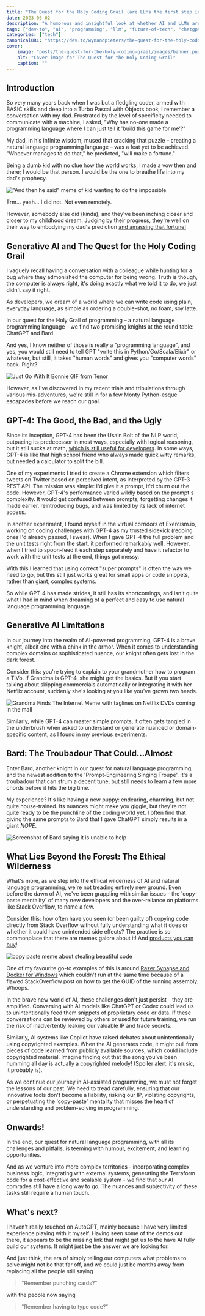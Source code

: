 ```yaml
---
title: "The Quest for the Holy Coding Grail (are LLMs the first step in replacing programming languages?)"
date: 2023-06-02
description: "A humorous and insightful look at whether AI and LLMs are bringing us closer to the dream of natural language programming"
tags: ["dev-to", "ai", "programming", "llm", "future-of-tech", "chatgpt"]
categories: ["tech"]
canonicalURL: "https://dev.to/wynandpieters/the-quest-for-the-holy-coding-grail-3ail"
cover:
    image: "posts/the-quest-for-the-holy-coding-grail/images/banner.png"
    alt: "Cover image for The Quest for the Holy Coding Grail"
    caption: ""
---
```


## Introduction

So very many years back when I was but a fledgling coder, armed with BASIC skills and deep into a Turbo Pascal with Objects book, I remember a conversation with my dad. Frustrated by the level of specificity needed to communicate with a machine, I asked, "Why has no-one made a programming language where I can just tell it 'build this game for me'?"

My dad, in his infinite wisdom, mused that cracking that puzzle – creating a natural language programming language – was a feat yet to be achieved. "Whoever manages to do that," he predicted, "will make a fortune."

Being a dumb kid with no clue how the world works, I made a vow then and there; I would be that person. I would be the one to breathe life into my dad's prophecy.

!["And then he said" meme of kid wanting to do the impossible](images/and-then-he-said.jpg)

Erm... yeah... I did not. Not even remotely.

However, somebody else did (kinda), and they've been inching closer and closer to my childhood dream. Judging by their progress, they're well on their way to embodying my dad's prediction [and amassing that fortune!](https://news.crunchbase.com/ai-robotics/venture-funding-startups-openai/)

## Generative AI and The Quest for the Holy Coding Grail

I vaguely recall having a conversation with a colleague while hunting for a bug where they admonished the computer for being wrong. Truth is though, the computer is always right, it's doing exactly what we told it to do, we just didn't say it right.

As developers, we dream of a world where we can write code using plain, everyday language, as simple as ordering a double-shot, no foam, soy latte.

In our quest for the Holy Grail of programming – a natural language programming language – we find two promising knights at the round table: ChatGPT and Bard. 

And yes, I know neither of those is really a "programming language", and yes, you would still need to tell GPT "write this in Python/Go/Scala/Elixir" or whatever, but still, it takes "human words" and gives you "computer words" back. Right?

![Just Go With It Bonnie GIF from Tenor](images/just-go-with-it.gif)

However, as I've discovered in my recent trials and tribulations through various mis-adventures, we're still in for a few Monty Python-esque escapades before we reach our goal.

## GPT-4: The Good, the Bad, and the Ugly

Since its inception, GPT-4 has been the Usain Bolt of the NLP world, outpacing its predecessor in most ways, especially with logical reasoning, but it still sucks at math, [which is still useful for developers](https://betterprogramming.pub/a-programmers-regret-neglecting-math-at-university-9d937655752b). In some ways, GPT-4 is like that high school friend who always made quick witty remarks, but needed a calculator to split the bill.

One of my experiments I tried to create a Chrome extension which filters tweets on Twitter based on perceived intent, as interpreted by the GPT-3 REST API. The mission was simple: I'd give it a prompt, it'd churn out the code. However, GPT-4's performance varied wildly based on the prompt's complexity. It would get confused between prompts, forgetting changes it made earlier, reintroducing bugs, and was limited by its lack of internet access.

In another experiment, I found myself in the virtual corridors of Exercism.io, working on coding challenges with GPT-4 as my trusted sidekick (redoing ones I'd already passed, I swear). When I gave GPT-4 the full problem and the unit tests right from the start, it performed remarkably well. However, when I tried to spoon-feed it each step separately and have it refactor to work with the unit tests at the end, things got messy. 

With this I learned that using correct "super prompts" is often the way we need to go, but this still just works great for small apps or code snippets, rather than giant, complex systems.

So while GPT-4 has made strides, it still has its shortcomings, and isn't quite what I had in mind when dreaming of a perfect and easy to use natural language programming language.

## Generative AI Limitations

In our journey into the realm of AI-powered programming, GPT-4 is a brave knight, albeit one with a chink in the armor. When it comes to understanding complex domains or sophisticated nuance, our knight often gets lost in the dark forest.

Consider this: you're trying to explain to your grandmother how to program a TiVo. If Grandma is GPT-4, she might get the basics. But if you start talking about skipping commercials automatically or integrating it with her Netflix account, suddenly she's looking at you like you've grown two heads.

![Grandma Finds The Internet Meme with taglines on Netflix DVDs coming in the mail](images/grandma-internet.jpg)

Similarly, while GPT-4 can master simple prompts, it often gets tangled in the underbrush when asked to understand or generate nuanced or domain-specific content, as I found in my previous experiments.

## Bard: The Troubadour That Could...Almost

Enter Bard, another knight in our quest for natural language programming, and the newest addition to the 'Prompt-Engineering Singing Troupe'. It's a troubadour that can strum a decent tune, but still needs to learn a few more chords before it hits the big time.

My experience? It's like having a new puppy: endearing, charming, but not quite house-trained. Its nuances might make you giggle, but they're not quite ready to be the punchline of the coding world yet. I often find that giving the same prompts to Bard that I gave ChatGPT simply results in a giant _NOPE_.

![Screenshot of Bard saying it is unable to help](images/bard-nope.png)

## What Lies Beyond the Forest: The Ethical Wilderness

What's more, as we step into the ethical wilderness of AI and natural language programming, we're not treading entirely new ground. Even before the dawn of AI, we've been grappling with similar issues – the 'copy-paste mentality' of many new developers and the over-reliance on platforms like Stack Overflow, to name a few.

Consider this: how often have you seen (or been guilty of) copying code directly from Stack Overflow without fully understanding what it does or whether it could have unintended side effects? The practice is so commonplace that there are memes galore about it! And [products you can buy](https://stackoverflow.blog/2021/09/28/become-a-better-coder-with-this-one-weird-click/)!

![copy paste meme about stealing beautiful code](images/copy-paste.jpg)

One of my favourite go-to examples of this is around [Razer Synapse and Docker for Windows](https://twitter.com/Foone/status/1229641258370355200) which couldn't run at the same time because of a flawed StackOverflow post on how to get the GUID of the running assembly. Whoops.

In the brave new world of AI, these challenges don't just persist – they are amplified. Conversing with AI models like ChatGPT or Codex could lead us to unintentionally feed them snippets of proprietary code or data. If these conversations can be reviewed by others or used for future training, we run the risk of inadvertently leaking our valuable IP and trade secrets.

Similarly, AI systems like Copilot have raised debates about unintentionally using copyrighted examples. When the AI generates code, it might pull from pieces of code learned from publicly available sources, which could include copyrighted material. Imagine finding out that the song you've been humming all day is actually a copyrighted melody! (Spoiler alert: it's music, it probably is).

As we continue our journey in AI-assisted programming, we must not forget the lessons of our past. We need to tread carefully, ensuring that our innovative tools don't become a liability, risking our IP, violating copyrights, or perpetuating the 'copy-paste' mentality that misses the heart of understanding and problem-solving in programming.

## Onwards!

In the end, our quest for natural language programming, with all its challenges and pitfalls, is teeming with humour, excitement, and learning opportunities. 

And as we venture into more complex territories - incorporating complex business logic, integrating with external systems, generating the Terraform code for a cost-effective and scalable system - we find that our AI comrades still have a long way to go. The nuances and subjectivity of these tasks still require a human touch.

## What's next?

I haven't really touched on AutoGPT, mainly because I have very limited experience playing with it myself. Having seen some of the demos out there, it appears to be the missing link that might get us to the have AI fully build our systems. It might just be the answer we are looking for.

And just think, the era of simply telling our computers what problems to solve might not be that far off, and we could just be months away from replacing all the people still saying

> "Remember punching cards?"

with the people now saying

> "Remember having to type code?" 